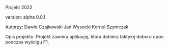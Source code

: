 Projekt 2022 

version: alpha 0.0.1

Autorzy:
  Dawid Czajkowski
  Jan Wysocki
  Kornel Szymczak    
  
Opis projektu:
  Projekt zawiera aplikację, która dobiera taktykę doboru opon podczas wyścigu F1.